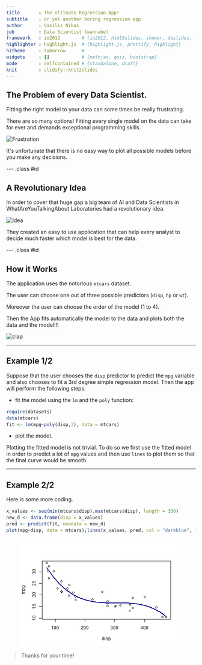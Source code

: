 ```yaml
---
title       : The Ultimate Regression App!
subtitle    : or yet another boring regression app
author      : Vasilis Nikas
job         : Data Scientist (wannabe)
framework   : io2012        # {io2012, html5slides, shower, dzslides, ...}
highlighter : highlight.js  # {highlight.js, prettify, highlight}
hitheme     : tomorrow      # 
widgets     : []            # {mathjax, quiz, bootstrap}
mode        : selfcontained # {standalone, draft}
knit        : slidify::knit2slides
---
```





## The Problem of every Data Scientist.

Fitting the right model to your data can some times be really frustrating. 

There are so many options! Fitting every single model on the data 
can take for ever and demands exceptional programming skills.



![Frustration](http://i.imgur.com/AvwcvKr.gif) 

It's unfortunate that there is no easy way to plot all possible models before you make any decisions. 





--- .class #id 

## A Revolutionary Idea 

In order to cover that huge gap a big team of AI and Data Scientists 
in WhatAreYouTalkingAbout Laboratories had a revolutionary idea.

![Idea](http://i.imgur.com/FipZuT7.gif)

They created an easy to use application that can help every analyst to decide much faster which model is best for the data.

--- .class #id 

## How it Works



The application uses the notorious `mtcars` dataset. 

The user can choose one out of three possible predictors (`disp`, `hp` or `wt`). 

Moreover the user can choose the order of the model (1 to 4). 

Then the App fits automatically the model to the data and plots both the data and the model!!!

![clap](http://i.imgur.com/sWiS2.gif)


---

## Example 1/2

Suppose that the user chooses the `disp` predictor to predict the `mpg` variable and also chooses to fit a 3rd degree simple regression model.
Then the app will perform the following steps:

+ fit the model using the `lm` and the `poly` function:

```r
require(datasets)
data(mtcars)
fit <- lm(mpg~poly(disp,3), data = mtcars)
```

+ plot the model.

Plotting the fitted model is not trivial.
To do so we first use the fitted model in order to predict a lot of `mpg` values and then use `lines` to plot them so that the final curve would be smooth.


---
## Example 2/2
Here is some more coding. 


```r
x_values <- seq(min(mtcars$disp),max(mtcars$disp), length = 300)
new_d <- data.frame(disp = x_values)
pred <- predict(fit, newdata = new_d)
plot(mpg~disp, data = mtcars);lines(x_values, pred, col = "darkblue", lwd = 2)
```

<img src="assets/fig/unnamed-chunk-2-1.png" title="plot of chunk unnamed-chunk-2" alt="plot of chunk unnamed-chunk-2" style="display: block; margin: auto;" />



> Thanks for your time!



